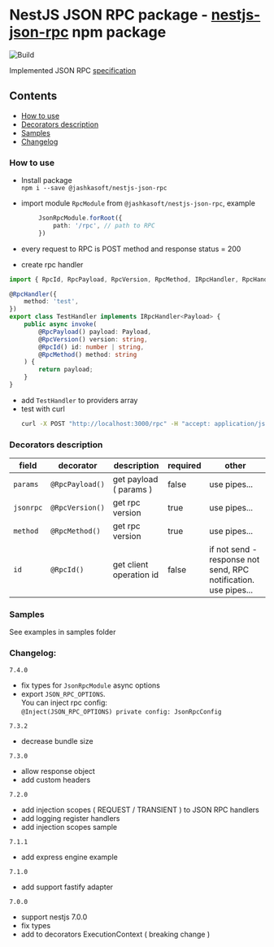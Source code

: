 # NestJS JSON RPC package - [nestjs-json-rpc](https://www.npmjs.com/package/@jashkasoft/nestjs-json-rpc) npm package

![Build](https://github.com/Insidexa/nestjs-rpc/workflows/Build/badge.svg)

Implemented JSON RPC [specification](https://www.jsonrpc.org/specification)


## Contents

- [How to use](#how-to-use)
- [Decorators description](#decorators-description)
- [Samples](#samples)
- [Changelog](#changelog)


### How to use

 - Install package  
   `npm i --save @jashkasoft/nestjs-json-rpc`

 - import module `RpcModule` from `@jashkasoft/nestjs-json-rpc`, example  
```typescript
        JsonRpcModule.forRoot({
            path: '/rpc', // path to RPC
        })
```
 
 - every request to RPC is POST method and response status = 200
 
 - create rpc handler  
```typescript
import { RpcId, RpcPayload, RpcVersion, RpcMethod, IRpcHandler, RpcHandler } from '@jashkasoft/nestjs-json-rpc';

@RpcHandler({
    method: 'test',
})
export class TestHandler implements IRpcHandler<Payload> {
    public async invoke(
        @RpcPayload() payload: Payload,
        @RpcVersion() version: string,
        @RpcId() id: number | string,
        @RpcMethod() method: string
    ) {
        return payload;
    }
}
```

 - add `TestHandler` to providers array  
 - test with curl  
   ```bash
   curl -X POST "http://localhost:3000/rpc" -H "accept: application/json" -H "Content-Type: application/json" -d '{"jsonrpc": "2.0", "method": "test", "id": 2}'
    ```
    

### Decorators description

| field |  decorator |  description | required  | other  |
|---|---|---|---|---|
| `params` | `@RpcPayload()`  |  get payload ( params ) | false  | use pipes...  | 
| `jsonrpc` | `@RpcVersion()` | get rpc version  | true  | use pipes...  |  
| `method` | `@RpcMethod()` | get rpc version  | true  | use pipes...  |  
| `id` | `@RpcId()`  | get client operation id  | false  | if not send - response not send, RPC notification. use pipes...  |


### Samples
See examples in samples folder


### Changelog:  

`7.4.0`
 - fix types for `JsonRpcModule` async options
 - export `JSON_RPC_OPTIONS`.  
   You can inject rpc config:  
   `@Inject(JSON_RPC_OPTIONS) private config: JsonRpcConfig`

`7.3.2`
 - decrease bundle size

`7.3.0`
 - allow response object
 - add custom headers

`7.2.0`
 - add injection scopes ( REQUEST / TRANSIENT ) to JSON RPC handlers
 - add logging register handlers
 - add injection scopes sample

`7.1.1`
 - add express engine example

`7.1.0`
 - add support fastify adapter

`7.0.0`
 - support nestjs 7.0.0
 - fix types
 - add to decorators ExecutionContext ( breaking change )
